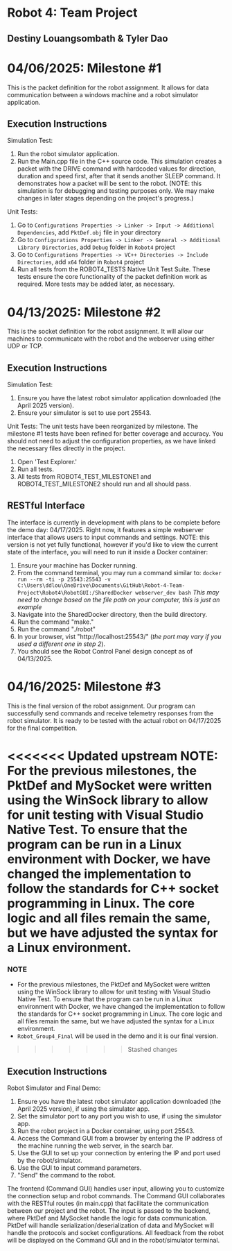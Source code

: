# Robot 4: Team Project 
## Destiny Louangsombath & Tyler Dao 

# 04/06/2025: Milestone #1

This is the packet definition for the robot assignment. It allows for data communication between a windows machine and a robot simulator application. 

## Execution Instructions

Simulation Test:
1) Run the robot simulator application. 
2) Run the Main.cpp file in the C++ source code. 
This simulation creates a packet with the DRIVE command with hardcoded values for direction, duration and speed first, after that it sends another SLEEP command. It demonstrates how a packet will be sent to the robot. (NOTE: this simulation is for debugging and testing purposes only. We may make changes in later stages depending on the project's progress.)

Unit Tests: 
1) Go to `Configurations Properties -> Linker -> Input -> Additional Dependencies`, add `PktDef.obj` file in your directory
2) Go to `Configurations Properties -> Linker -> General -> Additional Library Directories`, add `Debug` folder in `Robot4` project
3) Go to `Configurations Properties -> VC++ Directories -> Include Directories`, add `x64` folder in `Robot4` project
4) Run all tests from the ROBOT4_TESTS Native Unit Test Suite. 
These tests ensure the core functionality of the packet definition work as required. More tests may be added later, as necessary. 

# 04/13/2025: Milestone #2

This is the socket definition for the robot assignment. It will allow our machines to communicate with the robot and the webserver using either UDP or TCP. 

## Execution Instructions 

Simulation Test:
1) Ensure you have the latest robot simulator application downloaded (the April 2025 version). 
2) Ensure your simulator is set to use port 25543.  

Unit Tests: 
The unit tests have been reorganized by milestone. The milestone #1 tests have been refined for better coverage and accuracy. You should not need to adjust the configuration properties, as we have linked the necessary files directly in the project. 

1) Open 'Test Explorer.'
2) Run all tests. 
3) All tests from ROBOT4_TEST_MILESTONE1 and ROBOT4_TEST_MILESTONE2 should run and all should pass. 

## RESTful Interface
The interface is currently in development with plans to be complete before the demo day: 04/17/2025. Right now, it features a simple webserver interface that allows users to input commands and settings. NOTE: this version is not yet fully functional, however if you'd like to view the current state of the interface, you will need to run it inside a Docker container: 

1) Ensure your machine has Docker running. 
2) From the command terminal, you may run a command similar to: 
`docker run --rm -ti -p 25543:25543 -v C:\Users\ddlou\OneDrive\Documents\GitHub\Robot-4-Team-Project\Robot4\RobotGUI:/SharedDocker webserver_dev bash`
*This may need to change based on the file path on your computer, this is just an example* 
3) Navigate into the SharedDocker directory, then the build directory. 
4) Run the command "make."
5) Run the command "./robot"
6) In your browser, vist "http://localhost:25543/" (*the port may vary if you used a different one in step 2*). 
7) You should see the Robot Control Panel design concept as of 04/13/2025. 

# 04/16/2025: Milestone #3

This is the final version of the robot assignment. Our program can successfully send commands and receive telemetry responses from the robot simulator. It is ready to be tested with the actual robot on 04/17/2025 for the final competition. 

<<<<<<< Updated upstream
NOTE: For the previous milestones, the PktDef and MySocket were written using the WinSock library to allow for unit testing with Visual Studio Native Test. To ensure that the program can be run in a Linux environment with Docker, we have changed the implementation to follow the standards for C++ socket programming in Linux. The core logic and all files remain the same, but we have adjusted the syntax for a Linux environment. 
=======
### NOTE
- For the previous milestones, the PktDef and MySocket were written using the WinSock library to allow for unit testing with Visual Studio Native Test. To ensure that the program can be run in a Linux environment with Docker, we have changed the implementation to follow the standards for C++ socket programming in Linux. The core logic and all files remain the same, but we have adjusted the syntax for a Linux environment. 
- `Robot_Group4_Final` will be used in the demo and it is our final version.
>>>>>>> Stashed changes

## Execution Instructions 

Robot Simulator and Final Demo: 
1) Ensure you have the latest robot simulator application downloaded (the April 2025 version), if using the simulator app. 
2) Set the simulator port to any port you wish to use, if using the simulator app.
3) Run the robot project in a Docker container, using port 25543. 
4) Access the Command GUI from a browser by entering the IP address of the machine running the web server, in the search bar. 
5) Use the GUI to set up your connection by entering the IP and port used by the robot/simulator. 
6) Use the GUI to input command parameters. 
7) "Send" the command to the robot. 

The frontend (Command GUI) handles user input, allowing you to customize the connection setup and robot commands. The Command GUI collaborates with the RESTful routes (in main.cpp) that facilitate the communication between our project and the robot. The input is passed to the backend, where PktDef and MySocket handle the logic for data communication. PktDef will handle serialization/deserialization of data and MySocket will handle the protocols and socket configurations. All feedback from the robot will be displayed on the Command GUI and in the robot/simulator terminal. 
